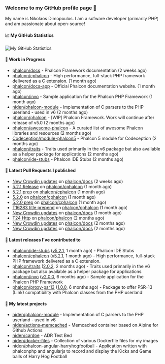 ### Welcome to my GitHub profile page 👋

My name is Nikolaos Dimopoulos. I am a sofware developer (primarily PHP) and am passionate about open-source!

#### 📈 My GitHub Statistics

![My GitHub Statistics](https://github-readme-stats.vercel.app/api?username=niden&show_icons=true&count_private=true&hide_title=true&theme=transparent)

#### 👷 Work in Progress

- [phalcon/docs](https://github.com/phalcon/docs) - Phalcon Framework documentation (2 weeks ago)
- [phalcon/cphalcon](https://github.com/phalcon/cphalcon) - High performance, full-stack PHP framework delivered as a C extension. (1 month ago)
- [phalcon/docs-app](https://github.com/phalcon/docs-app) - Official Phalcon documentation website. (1 month ago)
- [phalcon/invo](https://github.com/phalcon/invo) - Sample application for the Phalcon PHP Framework (1 month ago)
- [niden/phalcon-module](https://github.com/niden/phalcon-module) - Implementation of C parsers to the PHP userland - used in v6 (2 months ago)
- [phalcon/phalcon](https://github.com/phalcon/phalcon) - [WIP] Phalcon Framework. Work will continue after release of v5.0 (2 months ago)
- [phalcon/awesome-phalcon](https://github.com/phalcon/awesome-phalcon) - A curated list of awesome Phalcon libraries and resources (2 months ago)
- [Codeception/module-phalcon5](https://github.com/Codeception/module-phalcon5) - Phalcon 5 module for Codeception (2 months ago)
- [phalcon/traits](https://github.com/phalcon/traits) - Traits used primarily in the v6 package but also available as a helper package for applications (2 months ago)
- [phalcon/ide-stubs](https://github.com/phalcon/ide-stubs) - Phalcon IDE Stubs (2 months ago)

#### 🔨 Latest Pull Requests I published

- [New Crowdin updates](https://github.com/phalcon/docs/pull/3133) on [phalcon/docs](https://github.com/phalcon/docs) (2 weeks ago)
- [5.2.1 Release](https://github.com/phalcon/cphalcon/pull/16298) on [phalcon/cphalcon](https://github.com/phalcon/cphalcon) (1 month ago)
- [5.2.1 prep](https://github.com/phalcon/cphalcon/pull/16297) on [phalcon/cphalcon](https://github.com/phalcon/cphalcon) (1 month ago)
- [5.2.0](https://github.com/phalcon/cphalcon/pull/16291) on [phalcon/cphalcon](https://github.com/phalcon/cphalcon) (1 month ago)
- [5.2.0 prep](https://github.com/phalcon/cphalcon/pull/16290) on [phalcon/cphalcon](https://github.com/phalcon/cphalcon) (1 month ago)
- [T16283 title prepend](https://github.com/phalcon/cphalcon/pull/16284) on [phalcon/cphalcon](https://github.com/phalcon/cphalcon) (1 month ago)
- [New Crowdin updates](https://github.com/phalcon/docs/pull/3127) on [phalcon/docs](https://github.com/phalcon/docs) (1 month ago)
- [T24 Http](https://github.com/phalcon/phalcon/pull/319) on [phalcon/phalcon](https://github.com/phalcon/phalcon) (2 months ago)
- [New Crowdin updates](https://github.com/phalcon/docs/pull/3124) on [phalcon/docs](https://github.com/phalcon/docs) (2 months ago)
- [New Crowdin updates](https://github.com/phalcon/docs/pull/3123) on [phalcon/docs](https://github.com/phalcon/docs) (2 months ago)

#### 🔭 Latest releases I've contributed to

- [phalcon/ide-stubs](https://github.com/phalcon/ide-stubs) ([v5.2.1](https://github.com/phalcon/ide-stubs/releases/tag/v5.2.1), 1 month ago) - Phalcon IDE Stubs
- [phalcon/cphalcon](https://github.com/phalcon/cphalcon) ([v5.2.1](https://github.com/phalcon/cphalcon/releases/tag/v5.2.1), 1 month ago) - High performance, full-stack PHP framework delivered as a C extension.
- [phalcon/traits](https://github.com/phalcon/traits) ([2.0.2](https://github.com/phalcon/traits/releases/tag/2.0.2), 2 months ago) - Traits used primarily in the v6 package but also available as a helper package for applications
- [phalcon/invo](https://github.com/phalcon/invo) ([v2.0.0](https://github.com/phalcon/invo/releases/tag/v2.0.0), 6 months ago) - Sample application for the Phalcon PHP Framework
- [phalcon/proxy-psr13](https://github.com/phalcon/proxy-psr13) ([1.0.0](https://github.com/phalcon/proxy-psr13/releases/tag/1.0.0), 6 months ago) - Package to offer PSR-13 (Link) compatibility with Phalcon classes from the PHP userland

#### 🌱 My latest projects

- [niden/phalcon-module](https://github.com/niden/phalcon-module) - Implementation of C parsers to the PHP userland - used in v6
- [niden/actions-memcached](https://github.com/niden/actions-memcached) - Memcached container based on Alpine for Github Actions
- [niden/cardoe](https://github.com/niden/cardoe) - ADR Test Bed
- [niden/docker-files](https://github.com/niden/docker-files) - Collection of various Dockerfile files for my images
- [niden/phalcon-angular-harryhogfootball](https://github.com/niden/phalcon-angular-harryhogfootball) - Application written with phalconphp and angularjs to record and display the Kicks and Game balls of Harry Hog Football


